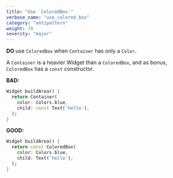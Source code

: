 ```yaml
---
title: "Use `ColoredBox`"
verbose_name: "use_colored_box"
category: "antipattern"
weight: 70
severity: "major"
---
```

**DO** use `ColoredBox` when `Container` has only a `Color`.

A `Container` is a heavier Widget than a `ColoredBox`, and as bonus,
`ColoredBox` has a `const` constructor.

**BAD:**
```dart
Widget buildArea() {
  return Container(
    color: Colors.blue,
    child: const Text('hello'),
  );
}
```

**GOOD:**
```dart
Widget buildArea() {
  return const ColoredBox(
    color: Colors.blue,
    child: Text('hello'),
  );
}
```


